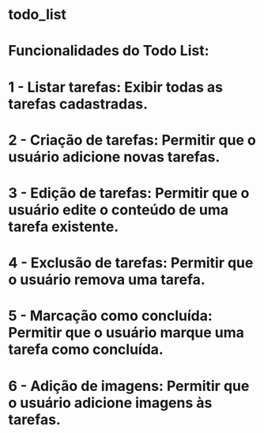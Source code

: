 # todo_list
# Funcionalidades do Todo List:
# 1 - Listar tarefas: Exibir todas as tarefas cadastradas.
# 2 - Criação de tarefas: Permitir que o usuário adicione novas tarefas.
# 3 - Edição de tarefas: Permitir que o usuário edite o conteúdo de uma tarefa existente.
# 4 - Exclusão de tarefas: Permitir que o usuário remova uma tarefa.
# 5 - Marcação como concluída: Permitir que o usuário marque uma tarefa como concluída.
# 6 - Adição de imagens: Permitir que o usuário adicione imagens às tarefas.
